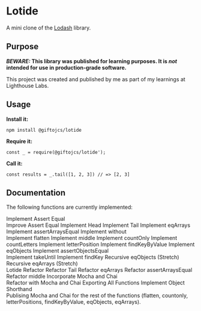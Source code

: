 # Lotide

A mini clone of the [Lodash](https://lodash.com) library.

## Purpose

**_BEWARE:_ This library was published for learning purposes. It is _not_ intended for use in production-grade software.**

This project was created and published by me as part of my learnings at Lighthouse Labs. 

## Usage

**Install it:**

`npm install @giftojcs/lotide`

**Require it:**

`const _ = require(@giftojcs/lotide');`

**Call it:**

`const results = _.tail([1, 2, 3]) // => [2, 3]`

## Documentation

The following functions are currently implemented:
	
Implement Assert Equal	
Improve Assert Equal
Implement Head
Implement Tail
Implement eqArrays	
Implement assertArraysEqual
Implement without	
Implement flatten
Implement middle
Implement countOnly 
Implement countLetters
Implement letterPosition
Implement findKeyByValue 
Implement eqObjects
Implement assertObjectsEqual	
Implement takeUntil	
Implement findKey
Recursive eqObjects (Stretch)
Recursive eqArrays (Stretch)	
Lotide Refactor
Refactor Tail
Refactor eqArrays
Refactor assertArraysEqual
Refactor middle
Incorporate Mocha and Chai	
Refactor with Mocha and Chai
Exporting All Functions 
Implement Object Shorthand	
Publising Mocha and Chai for the rest of the functions (flatten, countonly, letterPositions, findKeyByValue, eqObjects, eqArrays).
